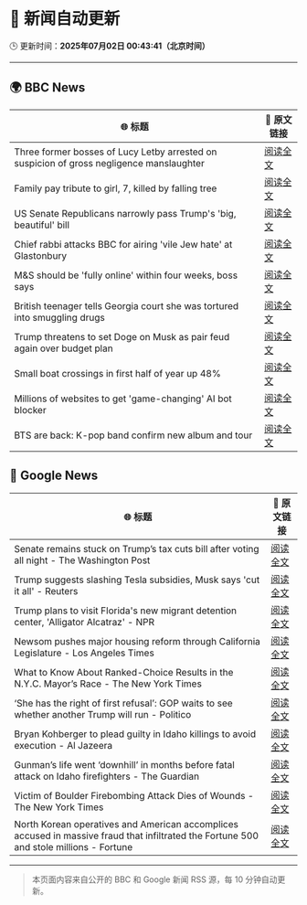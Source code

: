 # 🧠 新闻自动更新

🕒 更新时间：**2025年07月02日 00:43:41（北京时间）**

---

## 🌍 BBC News

| 🌐 标题 | 🔗 原文链接 |
|--------|-------------|
| Three former bosses of Lucy Letby arrested on suspicion of gross negligence manslaughter | [阅读全文](https://www.bbc.com/news/articles/c62ddkde7y5o) |
| Family pay tribute to girl, 7, killed by falling tree | [阅读全文](https://www.bbc.com/news/articles/c0k77m8r8n2o) |
| US Senate Republicans narrowly pass Trump's 'big, beautiful'  bill | [阅读全文](https://www.bbc.com/news/articles/clyzzzdj15vo) |
| Chief rabbi attacks BBC for airing 'vile Jew hate' at Glastonbury | [阅读全文](https://www.bbc.com/news/articles/c70rrld1nlpo) |
| M&S should be 'fully online' within four weeks, boss says | [阅读全文](https://www.bbc.com/news/articles/c9qxx34ngp5o) |
| British teenager tells Georgia court she was tortured into smuggling drugs | [阅读全文](https://www.bbc.com/news/articles/c3ennx3q9qqo) |
| Trump threatens to set Doge on Musk as pair feud again over budget plan | [阅读全文](https://www.bbc.com/news/articles/czdvv2qqlrqo) |
| Small boat crossings in first half of year up 48% | [阅读全文](https://www.bbc.com/news/articles/cx2vv4ndl4zo) |
| Millions of websites to get 'game-changing' AI bot blocker | [阅读全文](https://www.bbc.com/news/articles/cvg885p923jo) |
| BTS are back: K-pop band confirm new album and tour | [阅读全文](https://www.bbc.com/news/articles/c3355y3pkk6o) |

## 📰 Google News

| 🌐 标题 | 🔗 原文链接 |
|--------|-------------|
| Senate remains stuck on Trump’s tax cuts bill after voting all night - The Washington Post | [阅读全文](https://news.google.com/rss/articles/CBMiiAFBVV95cUxOS1BUR1ZYbUFqbjJhVnBEVE1EeVd6a0RrT0xSVlZVRTJjTlJXdWhVRFRpSmU4RWhBMnpkVHFxV195bUR5Uk9wVXU3Um92TWFfdVVnMGZwODRJTVhxVGl2RWh4ajMyTWsxZGxoZWkzQzB0YS1ZWFRDaTIwVnZwekM3S2dKSFBHNThr?oc=5) |
| Trump suggests slashing Tesla subsidies, Musk says 'cut it all' - Reuters | [阅读全文](https://news.google.com/rss/articles/CBMi1AFBVV95cUxOSUcxMmZpbGtjSFVfQnMxd1FrSDFEMW91cGpwaGFlNGNyV1VhcHRHVkk0MUI0d0lqUUNSYlpWQUdiVERNN2hMZkJwclhfb0xfV2Q0TWdsS0w3NGZ5U1BhM09zWXRGZFhWYV9hMmRBclU1Mk1BRU5vTlFPRFlYSkh0WmFySlNhWXFrcUhMOExrUnZ5V0IzbHJsRUdNT2tLSkh6ckFKM0VIM2g1aTJ5d3ZlMjR1MGVZc2dFcW5QQnZHNm4yUlZrMnU1Wm9UY2V3a09Zd0h2ZA?oc=5) |
| Trump plans to visit Florida's new migrant detention center, 'Alligator Alcatraz' - NPR | [阅读全文](https://news.google.com/rss/articles/CBMiogFBVV95cUxOdHpzREZITGpUTUt2ZHhEWUxNZlJoSmt3eDZKeDdVVFRXR3Z4enJmSHMyWmxMajhpMlBOMk9jNkVYRjA5ODNxSlFaZlZTc0tSMVlzQjljNmZ5eWRmeFRFbGxmY3pkTzREWlNuYjgxSTltY25iSUs0RV9TeXJBY0s0a0l4WENpaVdCejFHN2NvQ2I2X1FCSl9LR2NwbHlRTHZmeXc?oc=5) |
| Newsom pushes major housing reform through California Legislature - Los Angeles Times | [阅读全文](https://news.google.com/rss/articles/CBMiuAFBVV95cUxPUDBYaVpJYVlHUXowalo2UlNEbnMwWVJxSHBxVDh6X0dhLThrUWktR0VFUDdpeFVWcjBTS1B5NERnbWpJblFpRWRHeHZEdVZMbHNwUVhaRU5YdFFYWjB3ajdRWkhHVm5NTVRuN3lLZWtZbTBMb29WdHZiQWo0eTFyaUVNamMtTFZLTWUzWkFCT2dBenZDTEJZQnhBOTlqWW9ndUk5TjI2UWdHYkUwc0FlSkpEQ0xxUnY4?oc=5) |
| What to Know About Ranked-Choice Results in the N.Y.C. Mayor’s Race - The New York Times | [阅读全文](https://news.google.com/rss/articles/CBMikAFBVV95cUxOZzVBQ3M3eUYtT09pZUZtdG94cXhyRXlZM1Z1WDlQVHU1VTY0TEV2NHBUWmNITmhlVGRVUFJZVnFTNGxNQTVlbFBfdUt1YWc4RnBxWllnQ0xKcU9sdklaNXZFQ2I5a2JHbjNLb3dZa0RIMS0taGJfckh6WjlnVDJsOFBONmxRb080c3JRR1Jzemo?oc=5) |
| ‘She has the right of first refusal’: GOP waits to see whether another Trump will run - Politico | [阅读全文](https://news.google.com/rss/articles/CBMiowFBVV95cUxQVm0xR3hZWHRqcXVldGF1bU5VMEdYaElzR2xfMm9INmNzM3dIN2hndklMa21hS2Vxb3MxUUU3SDNVd1BzeVpSTE5FeUdrYTdVRHVoU3VHaUVQVDhuTGlBb19lTWMzOVBGSHotRngtNnZmRGxFVVYtQ0UzcWloZldTSUJfNk1nNjB4REREV1FyLXBQNXdhRGtLSFlldmd0M0FlYjNz?oc=5) |
| Bryan Kohberger to plead guilty in Idaho killings to avoid execution - Al Jazeera | [阅读全文](https://news.google.com/rss/articles/CBMirAFBVV95cUxNakR5ZFFlZlQ4cmtCRHNzdEdZOTliek40SkNOeUpucklGNm1aRXE4U3lfOVJlVHZRZTgwdUlNSzNsSkl3Zm1sTjJzYU5uWTBoLXkxaDFKczA0RHhtWXlrRzh5R1JhZjZNOUFiaEtiaE4tZ2lhTXU3am5hMm9JNUIzWXkzU3JCZGJ3NE54VVdzNHpnMzVXazRGSm8zODRQV1Iwc0dFTFlxa3N1cnY20gGyAUFVX3lxTE5Uc0I5SEpOTmcwd2lnMnpvb2VRNTdaczUtSFIxN09EZ19oUDRHSkpEaUVRbUhhQ0JTcFVvWGh6V1ZpM2ZxMk5IbFN3V1pwcURyZC04Tm5yQkRwblZvQlFvZXRtT0hDc0JOcENXSHVZMUFNSzlLUlFiWUpSbUR2YmZaYXlPQ2JHY1psS2pfOWFRV21MQjhybWZEQmRKbUVZV2ZuMDc5ZjdtRkVBWjBLUDdiWHc?oc=5) |
| Gunman’s life went ‘downhill’ in months before fatal attack on Idaho firefighters - The Guardian | [阅读全文](https://news.google.com/rss/articles/CBMihgFBVV95cUxNZFdmTTlVZVJKUVRuLV9PeDRkQTd0U0VTeFoteUhiRTN4M0hwcEh6clpQYlZHelFUcHlsREZfTjd3NTc0REpYTFhCYnZiUlZkeHFxS1JnTmFSQjFpckliay1qS25ha2wxRkItcGVwRWdOQVFkeDM0YUNqS25rRkg3LWlWVVpmUQ?oc=5) |
| Victim of Boulder Firebombing Attack Dies of Wounds - The New York Times | [阅读全文](https://news.google.com/rss/articles/CBMiekFVX3lxTE1PdElKQWczcmtJOHhUT2Q0TXpsSXBkR19SNEllTF9ac2FHdU9WS2dLb1R6bWN5ZnpxVWlXakF6Zl9nRi1kNEVibTJrLXJETzR0akRCUzFMaDc3SC1FQlhXVFdlWmR0bERWWVNuTDl6QVI4ZzNSWTAzb21n?oc=5) |
| North Korean operatives and American accomplices accused in massive fraud that infiltrated the Fortune 500 and stole millions - Fortune | [阅读全文](https://news.google.com/rss/articles/CBMijwFBVV95cUxOOWVqLTNTclJMSlV1ZHdaaFFvckpzX21LVTBRa0YwM2tRU055dnVkbWdhYzF2djdxOUt4cXdiMXBFSEFYTnZmdUotU2hud0h2a2RCc2pfZ0pOWUhLRTFDOWQ5alF4T2FWcTk5blAzOURDQU9rdy1PVVlZNEZMcjFOYV9hV01uQmxaVUFfUktwQQ?oc=5) |

---
> 本页面内容来自公开的 BBC 和 Google 新闻 RSS 源，每 10 分钟自动更新。